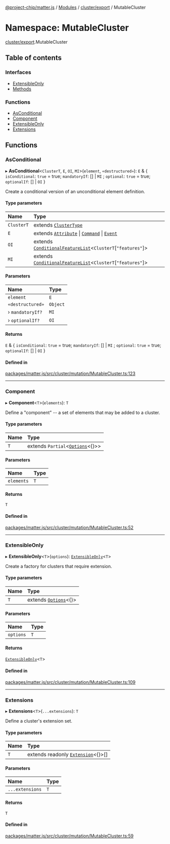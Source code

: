 [@project-chip/matter.js](../README.md) / [Modules](../modules.md) / [cluster/export](cluster_export.md) / MutableCluster

# Namespace: MutableCluster

[cluster/export](cluster_export.md).MutableCluster

## Table of contents

### Interfaces

- [ExtensibleOnly](../interfaces/cluster_export.MutableCluster.ExtensibleOnly.md)
- [Methods](../interfaces/cluster_export.MutableCluster.Methods.md)

### Functions

- [AsConditional](cluster_export.MutableCluster.md#asconditional)
- [Component](cluster_export.MutableCluster.md#component)
- [ExtensibleOnly](cluster_export.MutableCluster.md#extensibleonly)
- [Extensions](cluster_export.MutableCluster.md#extensions)

## Functions

### AsConditional

▸ **AsConditional**\<`ClusterT`, `E`, `OI`, `MI`\>(`element`, `«destructured»`): `E` & \{ `isConditional`: ``true`` = true; `mandatoryIf`: [] \| `MI` ; `optional`: ``true`` = true; `optionalIf`: [] \| `OI`  }

Create a conditional version of an unconditional element definition.

#### Type parameters

| Name | Type |
| :------ | :------ |
| `ClusterT` | extends [`ClusterType`](../interfaces/cluster_export.ClusterType-1.md) |
| `E` | extends [`Attribute`](cluster_export.ClusterType.md#attribute) \| [`Command`](cluster_export.ClusterType.md#command) \| [`Event`](cluster_export.ClusterType.md#event) |
| `OI` | extends [`ConditionalFeatureList`](cluster_export.md#conditionalfeaturelist)\<`ClusterT`[``"features"``]\> |
| `MI` | extends [`ConditionalFeatureList`](cluster_export.md#conditionalfeaturelist)\<`ClusterT`[``"features"``]\> |

#### Parameters

| Name | Type |
| :------ | :------ |
| `element` | `E` |
| `«destructured»` | `Object` |
| › `mandatoryIf?` | `MI` |
| › `optionalIf?` | `OI` |

#### Returns

`E` & \{ `isConditional`: ``true`` = true; `mandatoryIf`: [] \| `MI` ; `optional`: ``true`` = true; `optionalIf`: [] \| `OI`  }

#### Defined in

[packages/matter.js/src/cluster/mutation/MutableCluster.ts:123](https://github.com/project-chip/matter.js/blob/5f71eedebdb9fa54338bde320c311bb359b7455d/packages/matter.js/src/cluster/mutation/MutableCluster.ts#L123)

___

### Component

▸ **Component**\<`T`\>(`elements`): `T`

Define a "component" -- a set of elements that may be added to a cluster.

#### Type parameters

| Name | Type |
| :------ | :------ |
| `T` | extends `Partial`\<[`Options`](cluster_export.ClusterType.md#options)\<{}\>\> |

#### Parameters

| Name | Type |
| :------ | :------ |
| `elements` | `T` |

#### Returns

`T`

#### Defined in

[packages/matter.js/src/cluster/mutation/MutableCluster.ts:52](https://github.com/project-chip/matter.js/blob/5f71eedebdb9fa54338bde320c311bb359b7455d/packages/matter.js/src/cluster/mutation/MutableCluster.ts#L52)

___

### ExtensibleOnly

▸ **ExtensibleOnly**\<`T`\>(`options`): [`ExtensibleOnly`](../interfaces/cluster_export.MutableCluster.ExtensibleOnly.md)\<`T`\>

Create a factory for clusters that require extension.

#### Type parameters

| Name | Type |
| :------ | :------ |
| `T` | extends [`Options`](cluster_export.ClusterType.md#options)\<{}\> |

#### Parameters

| Name | Type |
| :------ | :------ |
| `options` | `T` |

#### Returns

[`ExtensibleOnly`](../interfaces/cluster_export.MutableCluster.ExtensibleOnly.md)\<`T`\>

#### Defined in

[packages/matter.js/src/cluster/mutation/MutableCluster.ts:109](https://github.com/project-chip/matter.js/blob/5f71eedebdb9fa54338bde320c311bb359b7455d/packages/matter.js/src/cluster/mutation/MutableCluster.ts#L109)

___

### Extensions

▸ **Extensions**\<`T`\>(`...extensions`): `T`

Define a cluster's extension set.

#### Type parameters

| Name | Type |
| :------ | :------ |
| `T` | extends readonly [`Extension`](../interfaces/cluster_export.ClusterType.Extension.md)\<{}\>[] |

#### Parameters

| Name | Type |
| :------ | :------ |
| `...extensions` | `T` |

#### Returns

`T`

#### Defined in

[packages/matter.js/src/cluster/mutation/MutableCluster.ts:59](https://github.com/project-chip/matter.js/blob/5f71eedebdb9fa54338bde320c311bb359b7455d/packages/matter.js/src/cluster/mutation/MutableCluster.ts#L59)
